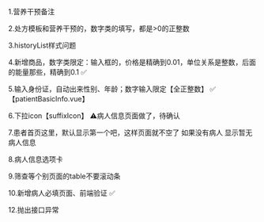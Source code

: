 1.营养干预备注

2.处方模板和营养干预的，数字类的填写，都是>0的正整数

3.historyList样式问题

4.新增商品，数字类限定：输入框的，价格是精确到0.01，单位关系是整数，后面的能量那些，精确到0.1     ✅

5.输入身份证，自动出来性别、年龄；数字输入限定【全正整数】         ✅ 【patientBasicInfo.vue】

6.下拉icon【suffixIcon】   ⚠️病人信息页面做了，待确认

7.患者首页这里，默认显示第一个吧，这样页面就不空了
如果没有病人
显示暂无病人信息

8.病人信息选项卡

9.筛查等个别页面的table不要滚动条

10.新增病人必填页面、前端验证     ✅

12.抛出接口异常
